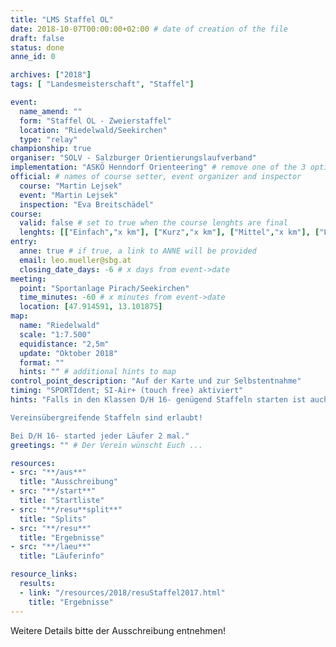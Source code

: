 ```yaml
---
title: "LMS Staffel OL"
date: 2018-10-07T00:00:00+02:00 # date of creation of the file
draft: false
status: done
anne_id: 0

archives: ["2018"]
tags: [ "Landesmeisterschaft", "Staffel"]

event:
  name_amend: ""
  form: "Staffel OL - Zweierstaffel"
  location: "Riedelwald/Seekirchen"
  type: "relay"
championship: true
organiser: "SOLV - Salzburger Orientierungslaufverband"
implementation: "ASKÖ Henndorf Orienteering" # remove one of the 3 options
official: # names of course setter, event organizer and inspector
  course: "Martin Lejsek"
  event: "Martin Lejsek"
  inspection: "Eva Breitschädel"
course:
  valid: false # set to true when the course lenghts are final
  lenghts: [["Einfach","x km"], ["Kurz","x km"], ["Mittel","x km"], ["Lang","x km"]]
entry:
  anne: true # if true, a link to ANNE will be provided
  email: leo.mueller@sbg.at
  closing_date_days: -6 # x days from event->date
meeting:
  point: "Sportanlage Pirach/Seekirchen"
  time_minutes: -60 # x minutes from event->date
  location: [47.914591, 13.101875]
map:
  name: "Riedelwald"
  scale: "1:7.500"
  equidistance: "2,5m"
  update: "Oktober 2018"
  format: ""
  hints: "" # additional hints to map
control_point_description: "Auf der Karte und zur Selbstentnahme"
timing: "SPORTIdent; SI-Air+ (touch free) aktiviert"
hints: "Falls in den Klassen D/H 16- genügend Staffeln starten ist auch eine Extrawertung für D/H 45- möglich.

Vereinsübergreifende Staffeln sind erlaubt!

Bei D/H 16- started jeder Läufer 2 mal."
greetings: "" # Der Verein wünscht Euch ...

resources:
- src: "**/aus**"
  title: "Ausschreibung"
- src: "**/start**"
  title: "Startliste"
- src: "**/resu**split**"
  title: "Splits"
- src: "**/resu**"
  title: "Ergebnisse"
- src: "**/laeu**"
  title: "Läuferinfo"

resource_links:
  results:
  - link: "/resources/2018/resuStaffel2017.html"
    title: "Ergebnisse"
---
```


Weitere Details bitte der Ausschreibung entnehmen!
